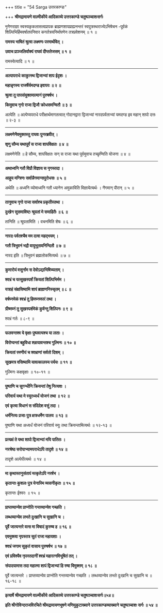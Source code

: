 +++
title = "54 Sarga उत्तरकाण्डः"

+++
**श्रीमद्रामायणे वाल्मीकीये आदिकाव्ये उत्तरकाण्डे चतुष्पञ्चाशःसर्गः**

नृगेणराज्ञा स्वस्यकृकलासत्वप्रापक ब्राह्मणशापप्राह्यनन्तरं स्वपुत्रस्थराज्येऽभिषेचन -पूर्वकं शिल्पिभिर्हिमवर्षातपनिवार कगर्तत्रयनिर्मापणेन तत्रप्रवेशनम् ॥ १ ॥

**रामस्य भाषितं श्रुत्वा लक्ष्मणः परमार्थवित् ।**

**उवाच प्राञ्जलिर्वाक्यं राघवं दीप्ततेजसम् ॥ १ ॥**

रामस्येत्यादि ॥ १ ॥

****

**अल्पापराधे काकुत्स्थ द्विजाभ्यां शाप ईदृशः ।**

**महान्नृगस्य राजर्षेर्यमदण्ड इवापरः ॥ २ ॥**

**श्रुत्वा तु पापसंयुक्तमात्मानं पुरुषर्षभ ।**

**किमुवाच नृगो राजा द्विजौ क्रोधसमन्वितौ ॥ ३ ॥**

अल्पेति ॥ अल्पेप्यपराधे परीक्षार्थमागतत्वात् गोदानद्वारा द्विजाभ्यां नारदपर्वताभ्यां यमदण्ड इव महान् शापो दत्तः ॥ २-३ ॥

****

**लक्ष्मणेनैवमुक्तस्तु राघवः पुनरब्रवीत् ।**

**शृणु सौम्य यथापूर्वं स राजा शापविक्षतः ॥ ४ ॥**

लक्ष्मणेनेति ॥ हे सौम्य, शापविक्षतः सन् स राजा यथा पूर्वमुवाच तच्छृण्विति योजना ॥ ४ ॥

****

**अथाध्वनि गतौ विप्रौ विज्ञाय स नृगस्तदा ।**

**आहूय मन्त्रिणः सर्वान्नैगमान्सपुरोधसः ॥ ५ ॥**

अथेति ॥ अध्वनि व्योमाध्वनि गतौ ध्यानेन अमुकाविति विज्ञायेत्यर्थः । नैगमान् पौरान् ॥ ५ ॥

****

**तानुवाच नृगो राजा सर्वाश्च प्रकृतीस्तथा ।**

**दुःखेन सुसमाविष्टः श्रूयतां मे समाहितैः ॥ ६ ॥**

तानिति ॥ श्रूयतामिति । वचनमिति शेषः ॥ ६ ॥

****

**नारदः पर्वतश्चैव मम दत्वा महद्भयम् ।**

**गतौ त्रिभुवनं भद्रौ वायुभूतावनिन्दितौ ॥ ७ ॥**

नारद इति ॥ त्रिभुवनं ब्रह्मलोकमित्यर्थः ॥ ७ ॥

****

**कुमारोयं वसुर्नाम स देवोऽद्याभिषिच्यताम् ।**

**श्वभ्रं च यत्सुखस्पर्शं क्रियतां शिल्पिभिर्मम ।**

**यत्राहं संक्षयिष्यामि शापं ब्राह्मणनिस्सृतम् ॥ ८ ॥**

**वर्षघ्नमेकं श्वभ्रं तु हिमघ्नमपरं तथा ।**

**ग्रीष्मघ्नं तु सुखस्पर्शमेकं कुर्वन्तु शिल्पिनः ॥ ९ ॥**

श्वभ्रं गर्तः ॥ ८-९ ॥

****

**फलवन्तश्व ये वृक्षाः पुष्पवत्यश्च या लताः ।**

**विरोप्यन्तां बहुविधा श्छायावन्तश्च गुल्मिनः ॥ १० ॥**

**क्रियतां रमणीयं च श्वभ्राणां सर्वतो दिशम् ।**

**सुखमत्र वसिष्यामि यावत्कालस्य पर्ययः ॥ ११ ॥**

गुल्मिनः कक्षवृक्षाः ॥ १०-११ ॥

****

**पुष्पाणि च सुगन्धीनि क्रियन्तां तेषु नित्यशः ।**

**परिवार्य यथा मे स्युरध्यर्धं योजनं तथा ॥ १२ ॥**

**एवं कृत्वा विधानं स संदिदेश वसुं तदा ।**

**धर्मनित्यः प्रजाः पुत्र क्षत्रधर्मेण पालय ॥ १३ ॥**

पुष्पाणि यथा अध्यर्धं योजनं परिवार्य स्युः तथा क्रियन्तामित्यर्थः ॥ १२-१३ ॥

****

**प्रत्यक्षं ते यथा शापो द्विजाभ्यां मयि पातितः ।**

**नरश्रेष्ठ सरोपाभ्यामपराधेऽपि तादृशे ॥ १४ ॥**

तादृशे अल्पेपीत्यर्थः ॥ १४ ॥

****

**मा कृथास्तनुसंतापं मत्कृतेऽपि नरर्षभ ।**

**कृतान्तः कुशलः पुत्र येनास्मि व्यसनीकृतः ॥ १५ ॥**

कृतान्तः ईश्वरः ॥ १५ ॥

****

**प्राप्तव्यान्येव प्राप्नोति गन्तव्यान्येव गच्छति ।**

**लब्धव्यान्येव लभते दुःखानि च सुखानि च ।**

**पूर्वे जात्यन्तरे वत्स मा विषादं कुरुष्व ह ॥ १६ ॥**

**एवमुक्त्वा नृपस्तत्र सुतं राजा महायशाः ।**

**श्वभ्रं जगाम सुकृतं वासाय पुरुषर्षभ ॥ १७ ॥**

**एवं प्रविश्यैव नृपस्तदानीं श्वभ्रं महारत्नविभूषितं तत् ।**

**संपादयामास तदा महात्मा शापं द्विजाभ्यां हि रुषा विमुक्तम् ॥ १८ ॥**

पूर्वे जात्यन्तरे । प्राप्तव्यान्येव प्राप्नोति गन्तव्यान्येव गच्छति । लब्धव्यान्येव लभते दुःखानि च सुखानि च ॥ १६-१८ ॥

****

**इत्यार्षे श्रीमद्रामायणे वाल्मीकीये आदिकाव्ये उत्तरकाण्डे चतुष्पञ्चाशःसर्गः॥५४॥**

**इति श्रीगोविन्दराजविरचिते श्रीमद्रामायणभूषणे मणिमुकुटाख्याने उत्तरकाण्डव्याख्याने चतुष्पञ्चाशः सर्गः ॥ ५४ ॥**
